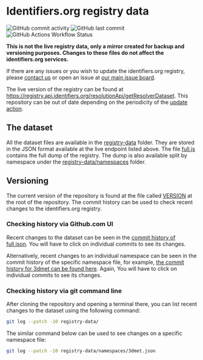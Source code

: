 # Identifiers.org registry data

![GitHub commit activity](https://img.shields.io/github/commit-activity/m/renatocjn/registry-test?logo=Github&)
![GitHub last commit](https://img.shields.io/github/last-commit/renatocjn/registry-test?path=registry-data&label=last%20update)
![GitHub Actions Workflow Status](https://img.shields.io/github/actions/workflow/status/renatocjn/registry-test/periodic-updates.yaml?logo=Github&label=periodic%20update&link=https%3A%2F%2Fgithub.com%2Frenatocjn%2Fregistry-test%2Factions%2Fworkflows%2Fperiodic-updates.yaml)

**This is not the live registry data, only a mirror created for backup and versioning purposes. Changes to these files do not affect the identifiers.org services.**

If there are any issues or you wish to update the identifiers.org registry, please [contact us](https://docs.identifiers.org/pages/contact) or open an issue at [our main issue board](https://github.com/identifiers-org/identifiers-org.github.io/issues).

The live version of the registry can be found at <https://registry.api.identifiers.org/resolutionApi/getResolverDataset>.
This repository can be out of date depending on the periodicity of the [update action](./github/workflows/periodic-updates.yaml).

## The dataset
All the dataset files are available in the [registry-data](./registry-data/) folder. 
They are stored in the JSON format available at the live endpoint listed above.
The file [full.js](./registry-data/full.json) contains the full dump of the registry. 
The dump is also available split by namespace under the [registry-data/namespaces](./registry-data/namespaces/) folder.

## Versioning
The current version of the repository is found at the file called [VERSION](./VERSION) at the root of the repository.
The commit history can be used to check recent changes to the identifiers.org registry.

### Checking history via Github.com UI

Recent changes to the dataset can be seen in the [commit history of full.json](https://github.com/renatocjn/registry-test/commits/main/registry-data/full.json). 
You will have to click on individual commits to see its changes.

Alternatively, recent changes to an individual namespace can be seen in the commit history of the specific namespace file, for example, [the commit history for 3dmet can be found here](https://github.com/renatocjn/registry-test/commits/main/registry-data/namespaces/3dmet.json). 
Again, You will have to click on individual commits to see its changes.

### Checking history via git command line

After cloning the repository and opening a terminal there, you can list recent changes to the dataset using the following command:
```bash
git log --patch -10 registry-data/ 
```

The similar command below can be used to see changes on a specific namespace file:
```bash
git log --patch -10 registry-data/namespaces/3dmet.json 
```